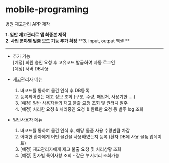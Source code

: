 # mobile-programing
병원 재고관리 APP 제작

**1. 일반 재고관리로 앱 최종본 제작**<br>
**2. 사업 분야별 맞춤 모드 기능 추가 확장**
**3. input, output 엑셀 **

--------------
* 추가 기능 <br>
[예정] 회원 승인 요청 후 고유코드 발급하여 자동 로그인<br>
[예정] 서버 DB사용

* 재고관리자 메뉴  
	1) 바코드를 통하여 물건 인식 후 DB등록
	2) 등록되어있는 재고 정보 조회 (구분, 수량, 매입처, 사용기한 ....)
	3) [예정] 일반 사용자들의 재고 불출 요청 조회 및 원터치 발주 
	4) [예정] 처리한 요청 & 처리중인 요청 & 완료한 요청 등 발주 log 조회
	
              
              
* 일반사용자 메뉴
	1) 바코드를 통하여 물건 인식 후, 해당 물품 사용 수량만큼 차감
	2) 어떠한 환자에게 어떤 물건을 사용하였는지 등록 (환자 DB에 사용 물품 업데이트)
	3) [예정] 재고관리자에게 재고 불출 요청 및 처리상황 조회
	4) [예정] 환자별 특이사항 조회 - 같은 부서끼리 조회가능
	
